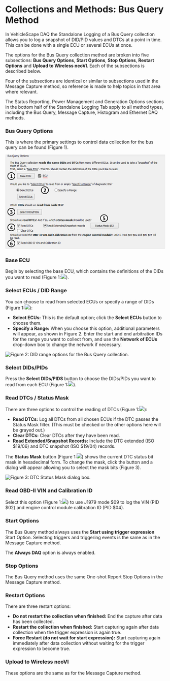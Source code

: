 # Collections and Methods: Bus Query Method

In VehicleScape DAQ the Standalone Logging of a Bus Query collection allows you to log a snapshot of DID/PID values and DTCs at a point in time. This can be done with a single ECU or several ECUs at once.

The options for the Bus Query collection method are broken into five subsections: **Bus Query Options**, **Start Options**, **Stop Options**, **Restart Options** and **Upload to Wireless neoVI**. Each of the subsections is described below.

Four of the subsections are identical or similar to subsections used in the Message Capture method, so reference is made to help topics in that area where relevant.

The Status Reporting, Power Management and Generation Options sections in the bottom half of the Standalone Logging Tab apply to all method types, including the Bus Query, Message Capture, Histogram and Ethernet DAQ methods.

### Bus Query Options

This is where the primary settings to control data collection for the bus query can be found (Figure 1).

![Figure 1: Bus Query Options for the VehicleScape DAQ Standalone Logging Bus Query collection method.](../../../../../.gitbook/assets/spyvssalbusquery1.gif)

### Base ECU

Begin by selecting the base ECU, which contains the definitions of the DIDs you want to read (Figure 1:![](https://cdn.intrepidcs.net/support/VehicleSpy/assets/smOne.gif)).

### Select ECUs / DID Range

You can choose to read from selected ECUs or specify a range of DIDs (Figure 1:![](https://cdn.intrepidcs.net/support/VehicleSpy/assets/smTwo.gif)):

* **Select ECUs:** This is the default option; click the **Select ECUs** button to choose them.
* **Specify a Range:** When you choose this option, additional parameters will appear, as shown in Figure 2. Enter the start and end arbitration IDs for the range you want to collect from, and use the **Network of ECUs** drop-down box to change the network if necessary.

![Figure 2: DID range options for the Bus Query collection.](../../../../../.gitbook/assets/spyvssalbusquery1\_did\_range.gif)

### Select DIDs/PIDs

Press the **Select DIDs/PIDS** button to choose the DIDs/PIDs you want to read from each ECU (Figure 1:![](https://cdn.intrepidcs.net/support/VehicleSpy/assets/smThree.gif)).

### Read DTCs / Status Mask

There are three options to control the reading of DTCs (Figure 1:![](https://cdn.intrepidcs.net/support/VehicleSpy/assets/smFour.gif)):

* **Read DTCs:** Log all DTCs from all chosen ECUs if the DTC passes the Status Mask filter. (This must be checked or the other options here will be grayed out.)
* **Clear DTCs:** Clear DTCs after they have been read.
* **Read Extended/Snapshot Records:** Include the DTC extended (ISO $19/06) and DTC snapshot (ISO $19/04) records.

The **Status Mask** button (Figure 1:![](https://cdn.intrepidcs.net/support/VehicleSpy/assets/smFive.gif)) shows the current DTC status bit mask in hexadecimal form. To change the mask, click the button and a dialog will appear allowing you to select the mask bits (Figure 3).

![Figure 3: DTC Status Mask dialog box.](../../../../../.gitbook/assets/spyvssalbusquery1\_status\_mask.gif)

### Read OBD-II VIN and Calibration ID

Select this option (Figure 1:![](https://cdn.intrepidcs.net/support/VehicleSpy/assets/smSix.gif)) to use J1979 mode $09 to log the VIN (PID $02) and engine control module calibration ID (PID $04).

### Start Options

The Bus Query method always uses the **Start using trigger expression** Start Option. Selecting triggers and triggering events is the same as in the Message Capture method.

The **Always DAQ** option is always enabled.

### Stop Options

The Bus Query method uses the same One-shot Report Stop Options in the Message Capture method.

### Restart Options

There are three restart options:

* **Do not restart the collection when finished:** End the capture after data has been collected.
* **Restart the collection when finished:** Start capturing again after data collection when the trigger expression is again true.
* **Force Restart (do not wait for start expression):** Start capturing again immediately after data collection without waiting for the trigger expression to become true.

### Upload to Wireless neoVI

These options are the same as for the Message Capture method.

